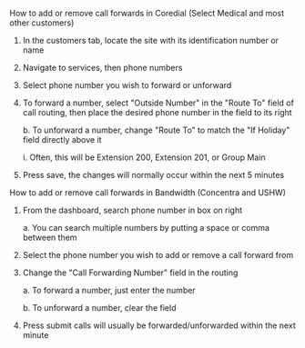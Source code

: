 How to add or remove call forwards in Coredial (Select Medical and most other customers)
1. In the customers tab, locate the site with its identification number or name
2. Navigate to services, then phone numbers
3. Select phone number you wish to forward or unforward
4. To forward a number, select "Outside Number" in the "Route To" field of call routing, then place the desired phone number in the field to its right

	b. To unforward a number, change "Route To" to match the "If Holiday" field directly above it

	i. Often, this will be Extension 200, Extension 201, or Group Main
5. Press save, the changes will normally occur within the next 5 minutes

How to add or remove call forwards in Bandwidth (Concentra and USHW)
1. From the dashboard, search phone number in box on right
   
	a. You can search multiple numbers by putting a space or comma between them
2. Select the phone number you wish to add or remove a call forward from
3. Change the "Call Forwarding Number" field in the routing
   
	a. To forward a number, just enter the number

	b. To unforward a number, clear the field

4. Press submit calls will usually be forwarded/unforwarded within the next minute


<!--- This is an internal document I created to provide my coworkers a step by step guide in adding and removing call forwards for various clients --->
